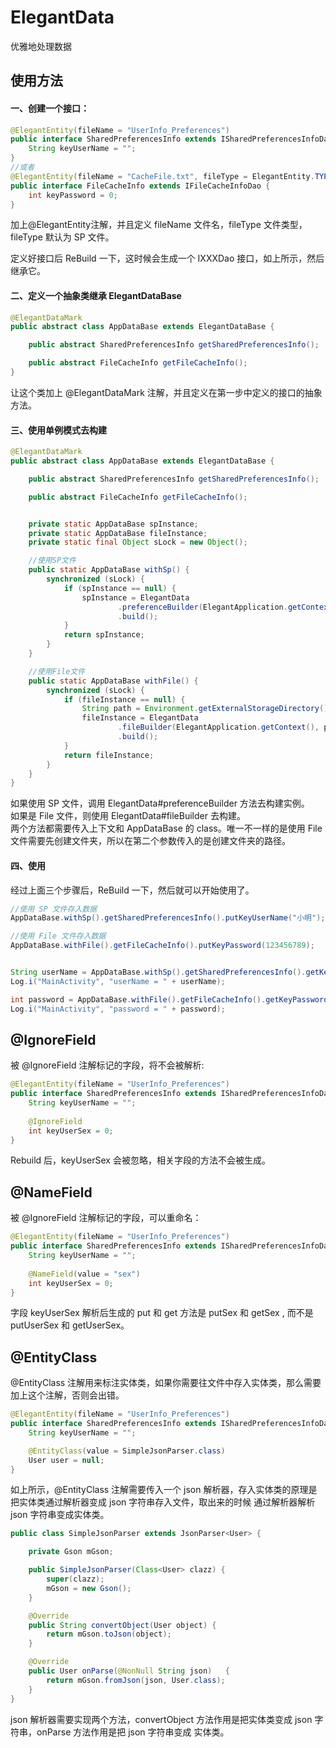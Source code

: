 # ElegantData

优雅地处理数据

## 使用方法

#### 一、创建一个接口：
```java
@ElegantEntity(fileName = "UserInfo_Preferences")
public interface SharedPreferencesInfo extends ISharedPreferencesInfoDao {
    String keyUserName = "";
}
//或者
@ElegantEntity(fileName = "CacheFile.txt", fileType = ElegantEntity.TYPE_FILE)
public interface FileCacheInfo extends IFileCacheInfoDao {
    int keyPassword = 0;
}
```
加上@ElegantEntity注解，并且定义 fileName 文件名，fileType 文件类型，fileType 默认为 SP 文件。

定义好接口后 ReBuild 一下，这时候会生成一个 IXXXDao 接口，如上所示，然后继承它。

#### 二、定义一个抽象类继承 ElegantDataBase 

```java
@ElegantDataMark
public abstract class AppDataBase extends ElegantDataBase {

    public abstract SharedPreferencesInfo getSharedPreferencesInfo();

    public abstract FileCacheInfo getFileCacheInfo();
}
```
让这个类加上 @ElegantDataMark 注解，并且定义在第一步中定义的接口的抽象方法。

#### 三、使用单例模式去构建
```java
@ElegantDataMark
public abstract class AppDataBase extends ElegantDataBase {

    public abstract SharedPreferencesInfo getSharedPreferencesInfo();

    public abstract FileCacheInfo getFileCacheInfo();


    private static AppDataBase spInstance;
    private static AppDataBase fileInstance;
    private static final Object sLock = new Object();

    //使用SP文件
    public static AppDataBase withSp() {
        synchronized (sLock) {
            if (spInstance == null) {
                spInstance = ElegantData
                        .preferenceBuilder(ElegantApplication.getContext(), AppDataBase.class)
                        .build();
            }
            return spInstance;
        }
    }

    //使用File文件
    public static AppDataBase withFile() {
        synchronized (sLock) {
            if (fileInstance == null) {
                String path = Environment.getExternalStorageDirectory() + "/ElegantFolder";
                fileInstance = ElegantData
                        .fileBuilder(ElegantApplication.getContext(), path, AppDataBase.class)
                        .build();
            }
            return fileInstance;
        }
    }
}
```
如果使用 SP 文件，调用 ElegantData#preferenceBuilder 方法去构建实例。  
如果是 File 文件，则使用 ElegantData#fileBuilder 去构建。  
两个方法都需要传入上下文和 AppDataBase 的 class。唯一不一样的是使用 File 文件需要先创建文件夹，所以在第二个参数传入的是创建文件夹的路径。

#### 四、使用

经过上面三个步骤后，ReBuild 一下，然后就可以开始使用了。

```java
//使用 SP 文件存入数据
AppDataBase.withSp().getSharedPreferencesInfo().putKeyUserName("小明");

//使用 File 文件存入数据
AppDataBase.withFile().getFileCacheInfo().putKeyPassword(123456789);


String userName = AppDataBase.withSp().getSharedPreferencesInfo().getKeyUserName();
Log.i("MainActivity", "userName = " + userName);

int password = AppDataBase.withFile().getFileCacheInfo().getKeyPassword();
Log.i("MainActivity", "password = " + password);
```

## @IgnoreField

被 @IgnoreField 注解标记的字段，将不会被解析:
```java
@ElegantEntity(fileName = "UserInfo_Preferences")
public interface SharedPreferencesInfo extends ISharedPreferencesInfoDao {
    String keyUserName = "";
    
    @IgnoreField
    int keyUserSex = 0;
}
```
Rebuild 后，keyUserSex 会被忽略，相关字段的方法不会被生成。

## @NameField

被 @IgnoreField 注解标记的字段，可以重命名：
```java
@ElegantEntity(fileName = "UserInfo_Preferences")
public interface SharedPreferencesInfo extends ISharedPreferencesInfoDao {
    String keyUserName = "";
    
    @NameField(value = "sex")
    int keyUserSex = 0;
}
```
字段 keyUserSex 解析后生成的 put 和 get 方法是 putSex 和 getSex , 而不是 putUserSex 和 getUserSex。

## @EntityClass
@EntityClass 注解用来标注实体类，如果你需要往文件中存入实体类，那么需要加上这个注解，否则会出错。
```java
@ElegantEntity(fileName = "UserInfo_Preferences")
public interface SharedPreferencesInfo extends ISharedPreferencesInfoDao {
    String keyUserName = "";

    @EntityClass(value = SimpleJsonParser.class)
    User user = null;
}
```
如上所示，@EntityClass 注解需要传入一个 json 解析器，存入实体类的原理是把实体类通过解析器变成 json 字符串存入文件，取出来的时候
通过解析器解析 json 字符串变成实体类。

```java
public class SimpleJsonParser extends JsonParser<User> {

    private Gson mGson;

    public SimpleJsonParser(Class<User> clazz) {
        super(clazz);
        mGson = new Gson();
    }

    @Override
    public String convertObject(User object) {
        return mGson.toJson(object);
    }

    @Override
    public User onParse(@NonNull String json)   {
        return mGson.fromJson(json, User.class);
    }
}
```

json 解析器需要实现两个方法，convertObject 方法作用是把实体类变成 json 字符串，onParse 方法作用是把 json 字符串变成 实体类。